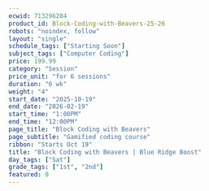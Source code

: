 ```yaml
---
ecwid: 713296284
product_id: Block-Coding-with-Beavers-25-26
robots: "noindex, follow"
layout: "single"
schedule_tags: ["Starting Soon"]
subject_tags: ["Computer Coding"]
price: 199.99
category: "Session"
price_unit: "for 6 sessions"
duration: "6 wk"
weight: "4"
start_date: "2025-10-19"
end_date: "2026-02-19"
start_time: "1:00PM"
end_time: "12:00PM"
page_title: "Block Coding with Beavers"
page_subtitle: "Gamified coding course"
ribbon: "Starts Oct 19"
title: "Block Coding with Beavers | Blue Ridge Boost"
day_tags: ["Sat"]
grade_tags: ["1st", "2nd"]
featured: 0
---
```

